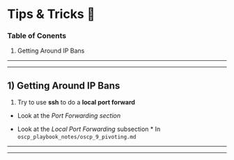 # Tips & Tricks 🤸‍

### Table of Conents
1. Getting Around IP Bans

--------------------------------------------------------
--------------------------------------------------------

## 1) Getting Around IP Bans

1. Try to use **ssh** to do a **local port forward**
  + Look at the _Port Forwarding section_
   - Look at the _Local Port Forwarding_ subsection
    * In `oscp_playbook_notes/oscp_9_pivoting.md`

   
--------------------------------------------------------
--------------------------------------------------------

